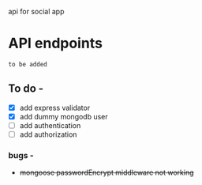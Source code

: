 api for social app

# API endpoints
`to be added`

## To do - 
- [x] add express validator
- [x] add dummy mongodb user
- [ ] add authentication
- [ ] add authorization

### bugs -
- ~~mongoose passwordEncrypt middleware not working~~